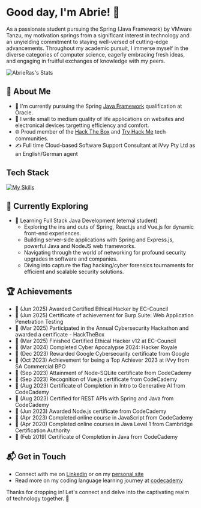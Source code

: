 # Good day, I'm Abrie! 👋

As a passionate student pursuing the Spring (Java Framework) by VMware Tanzu, my motivation springs from a significant interest in technology and an unyielding commitment to staying well-versed of cutting-edge advancements. Throughout my academic pursuit, I immerse myself in the diverse categories of computer science, eagerly embracing fresh ideas, and engaging in fruitful exchanges of knowledge with my peers.

![AbrieRas's Stats](https://github-readme-stats.vercel.app/api?username=AbrieRas&theme=vue-dark&show_icons=true&hide_border=true&count_private=true)

## 🚀 About Me

- 🔭 I'm currently pursuing the Spring [Java Framework](https://www.spring-certification.com/spring-exam-details) qualification at Oracle.
- 📝 I write small to medium quality of life applications on websites and electronical devices targetting efficiency and comfort.
- 🌐 Proud member of the [Hack The Box](https://cdn.glitch.global/499fb8d5-afc7-4414-a2d2-c90b9cb101fe/HTB%20Academy%20Student%20Transcript.pdf?v=1714741411204) and [Try Hack Me](https://tryhackme.com/p/Roomys) tech communities.
- ✍️ Full time Cloud-based Software Support Consultant at iVvy Pty Ltd as an English/German agent

## Tech Stack
[![My Skills](https://skillicons.dev/icons?i=androidstudio,idea,git,java,gradle,maven,spring,linux,windows,powershell,mysql,sqlite,nodejs,npm,php,py,unity,vue,js,css,html&theme=dark&perline=7)](https://skillicons.dev)

## 🌱 Currently Exploring

- 🚀 Learning Full Stack Java Development (eternal student)
  - Exploring the ins and outs of Spring, React.js and Vue.js for dynamic front-end experiences.
  - Building server-side applications with Spring and Express.js, powerful Java and NodeJS web frameworks.
  - Navigating through the world of networking for profound security upgrades in software and companies.
  - Diving into capture the flag hacking/cyber forensics tournaments for efficient and scalable security solutions.

 ## 🏆 Achievements

- 🌟 (Jun 2025) Awarded Certified Ethical Hacker by EC-Council
- 🌟 (Jun 2025) Certificate of achievement for Burp Suite: Web Application Penetration Testing
- 🌟 (Mar 2025) Participated in the Annual Cybersecurity Hackathon and awarded a certificate - HackTheBox
- 🌟 (Mar 2025) Finished Certified Ethical Hacker v12 at EC-Council
- 🌟 (Mar 2024) Completed Cyber Apocalypse 2024: Hacker Royale
- 🌟 (Dec 2023) Rewarded Google Cybersecurity certificate from Google
- 🌟 (Oct 2023) Achievement for being a Top Achiever 2023 at iVvy from SA Commercial BPO
- 🌟 (Sep 2023) Attainment of Node-SQLite certificate from CodeCademy
- 🌟 (Sep 2023) Recognition of Vue.js certificate from CodeCademy
- 🌟 (Aug 2023) Certificate of Completion in Intro to Generative AI from CodeCademy
- 🌟 (Aug 2023) Certified for REST APIs with Spring and Java from CodeCademy
- 🌟 (Jun 2023) Awarded Node.js certificate from CodeCademy
- 🌟 (Apr 2023) Completed online course in JavaScript from CodeCademy
- 🌟 (Apr 2020) Completed online courses in Java Level 1 from Cambridge Certification Authority
- 🌟 (Feb 2019) Certificate of Completion in Java from CodeCademy


## 📬 Get in Touch

- Connect with me on [Linkedin](https://www.linkedin.com/in/abrie/) or on my [personal site](https://abrieras.github.io/Portfolio/#:~:text=Get%20in%20touch-,Email,-abraham.ras97%40gmail)
- Read more on my coding language learning journey at [codecademy](https://www.codecademy.com/profiles/AbrieRas)

Thanks for dropping in! Let's connect and delve into the captivating realm of technology together. 🚀
